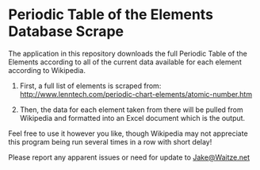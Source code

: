 # Periodic Table of the Elements Database Scrape

The application in this repository downloads the full Periodic Table of the Elements according to all of the current data available for each element according to Wikipedia.

1) First, a full list of elements is scraped from: http://www.lenntech.com/periodic-chart-elements/atomic-number.htm

2) Then, the data for each element taken from there will be pulled from Wikipedia and formatted into an Excel document which is the output.

Feel free to use it however you like, though Wikipedia may not appreciate this program being run several times in a row with short delay!

Please report any apparent issues or need for update to Jake@Waitze.net
